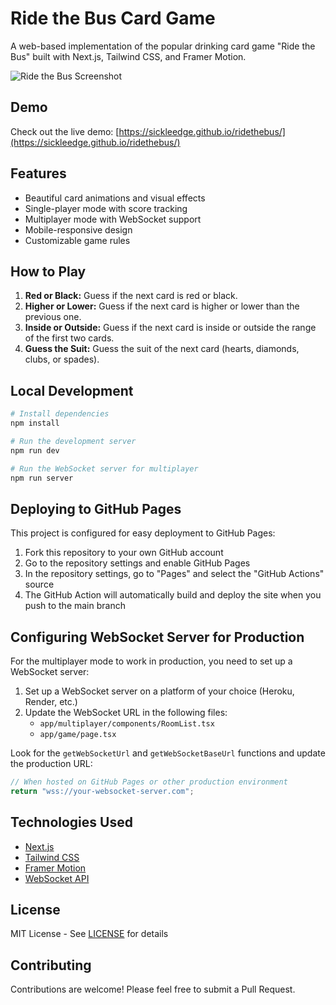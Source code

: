 # Ride the Bus Card Game

A web-based implementation of the popular drinking card game "Ride the Bus" built with Next.js, Tailwind CSS, and Framer Motion.

![Ride the Bus Screenshot](public/card-game-screenshot.png)

## Demo

Check out the live demo: [https://sickleedge.github.io/ridethebus/](https://sickleedge.github.io/ridethebus/)

## Features

- Beautiful card animations and visual effects
- Single-player mode with score tracking
- Multiplayer mode with WebSocket support
- Mobile-responsive design
- Customizable game rules

## How to Play

1. **Red or Black:** Guess if the next card is red or black.
2. **Higher or Lower:** Guess if the next card is higher or lower than the previous one.
3. **Inside or Outside:** Guess if the next card is inside or outside the range of the first two cards.
4. **Guess the Suit:** Guess the suit of the next card (hearts, diamonds, clubs, or spades).

## Local Development

```bash
# Install dependencies
npm install

# Run the development server
npm run dev

# Run the WebSocket server for multiplayer
npm run server
```

## Deploying to GitHub Pages

This project is configured for easy deployment to GitHub Pages:

1. Fork this repository to your own GitHub account
2. Go to the repository settings and enable GitHub Pages
3. In the repository settings, go to "Pages" and select the "GitHub Actions" source
4. The GitHub Action will automatically build and deploy the site when you push to the main branch

## Configuring WebSocket Server for Production

For the multiplayer mode to work in production, you need to set up a WebSocket server:

1. Set up a WebSocket server on a platform of your choice (Heroku, Render, etc.)
2. Update the WebSocket URL in the following files:
   - `app/multiplayer/components/RoomList.tsx`
   - `app/game/page.tsx`

Look for the `getWebSocketUrl` and `getWebSocketBaseUrl` functions and update the production URL:

```javascript
// When hosted on GitHub Pages or other production environment
return "wss://your-websocket-server.com";
```

## Technologies Used

- [Next.js](https://nextjs.org/)
- [Tailwind CSS](https://tailwindcss.com/)
- [Framer Motion](https://www.framer.com/motion/)
- [WebSocket API](https://developer.mozilla.org/en-US/docs/Web/API/WebSockets_API)

## License

MIT License - See [LICENSE](LICENSE) for details

## Contributing

Contributions are welcome! Please feel free to submit a Pull Request. 